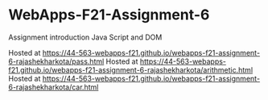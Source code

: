 # WebApps-F21-Assignment-6
Assignment introduction Java Script and DOM

Hosted at https://44-563-webapps-f21.github.io/webapps-f21-assignment-6-rajashekharkota/pass.html
Hosted at https://44-563-webapps-f21.github.io/webapps-f21-assignment-6-rajashekharkota/arithmetic.html
Hosted at https://44-563-webapps-f21.github.io/webapps-f21-assignment-6-rajashekharkota/car.html
